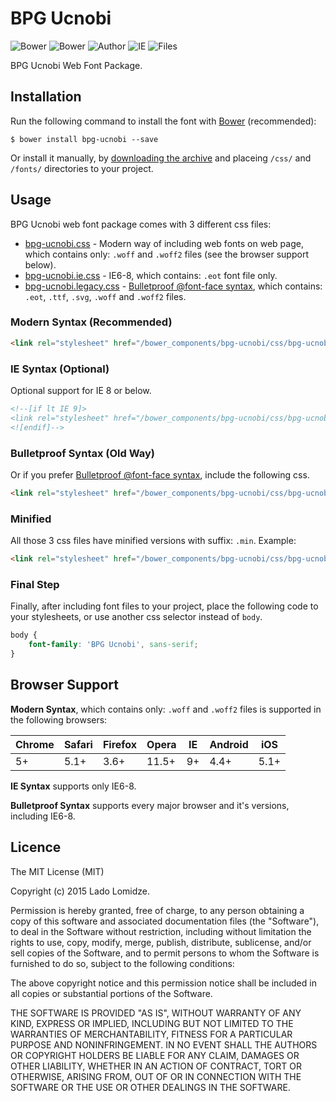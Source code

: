 # BPG Ucnobi

![Bower](https://img.shields.io/bower/v/bpg-ucnobi.svg)
![Bower](https://img.shields.io/bower/l/bpg-ucnobi.svg)
![Author](https://img.shields.io/badge/Font_Author-Besarion_Gugushvili-blue.svg)
![IE](https://img.shields.io/badge/IE_Support-6+-brightgreen.svg)
![Files](https://img.shields.io/badge/Font_Files-.ttf,_.eot,_.svg,_.woff,_.woff2-brightgreen.svg)

BPG Ucnobi Web Font Package.

## Installation

Run the following command to install the font with [Bower](http://bower.io) (recommended):

```
$ bower install bpg-ucnobi --save
```

Or install it manually, by [downloading the archive](https://github.com/web-fonts/bpg-ucnobi/archive/master.zip) and placeing `/css/` and `/fonts/` directories to your project.

## Usage

BPG Ucnobi web font package comes with 3 different css files:

* [bpg-ucnobi.css](https://github.com/web-fonts/bpg-ucnobi/tree/master/css/bpg-ucnobi.css) - Modern way of including web fonts on web page, which contains only: `.woff` and `.woff2` files (see the browser support below).
* [bpg-ucnobi.ie.css](https://github.com/web-fonts/bpg-ucnobi/tree/master/css/bpg-ucnobi.ie.css) - IE6-8, which contains: `.eot` font file only.
* [bpg-ucnobi.legacy.css](https://github.com/web-fonts/bpg-ucnobi/tree/master/css/bpg-ucnobi.legacy.css) - [Bulletproof @font-face syntax](http://www.paulirish.com/2009/bulletproof-font-face-implementation-syntax/), which contains: `.eot`, `.ttf`, `.svg`, `.woff` and `.woff2` files.

### Modern Syntax (Recommended)

```html
<link rel="stylesheet" href="/bower_components/bpg-ucnobi/css/bpg-ucnobi.css">
```

### IE Syntax (Optional)

Optional support for IE 8 or below.

```html
<!--[if lt IE 9]>
<link rel="stylesheet" href="/bower_components/bpg-ucnobi/css/bpg-ucnobi.ie.css">
<![endif]-->
```

### Bulletproof Syntax (Old Way)

Or if you prefer [Bulletproof @font-face syntax](http://www.paulirish.com/2009/bulletproof-font-face-implementation-syntax/), include the following css.

```html
<link rel="stylesheet" href="/bower_components/bpg-ucnobi/css/bpg-ucnobi.legacy.css">
```

### Minified

All those 3 css files have minified versions with suffix: `.min`. Example:

```html
<link rel="stylesheet" href="/bower_components/bpg-ucnobi/css/bpg-ucnobi.min.css">
```

### Final Step

Finally, after including font files to your project, place the following code to your stylesheets, or use another css selector instead of `body`.

```css
body {
    font-family: 'BPG Ucnobi', sans-serif;
}
```

## Browser Support

**Modern Syntax**, which contains only: `.woff` and `.woff2` files is supported in the following browsers:

| Chrome | Safari | Firefox | Opera | IE   | Android |  iOS  |
| ------ | ------ | ------- | ----- | ---- | ------- | ----- |
| 5+     | 5.1+   | 3.6+    | 11.5+ | 9+   | 4.4+    | 5.1+  |

**IE Syntax** supports only IE6-8.

**Bulletproof Syntax** supports every major browser and it's versions, including IE6-8.

## Licence

The MIT License (MIT)

Copyright (c) 2015 Lado Lomidze.

Permission is hereby granted, free of charge, to any person obtaining a copy
of this software and associated documentation files (the "Software"), to deal
in the Software without restriction, including without limitation the rights
to use, copy, modify, merge, publish, distribute, sublicense, and/or sell
copies of the Software, and to permit persons to whom the Software is
furnished to do so, subject to the following conditions:

The above copyright notice and this permission notice shall be included in
all copies or substantial portions of the Software.

THE SOFTWARE IS PROVIDED "AS IS", WITHOUT WARRANTY OF ANY KIND, EXPRESS OR
IMPLIED, INCLUDING BUT NOT LIMITED TO THE WARRANTIES OF MERCHANTABILITY,
FITNESS FOR A PARTICULAR PURPOSE AND NONINFRINGEMENT. IN NO EVENT SHALL THE
AUTHORS OR COPYRIGHT HOLDERS BE LIABLE FOR ANY CLAIM, DAMAGES OR OTHER
LIABILITY, WHETHER IN AN ACTION OF CONTRACT, TORT OR OTHERWISE, ARISING FROM,
OUT OF OR IN CONNECTION WITH THE SOFTWARE OR THE USE OR OTHER DEALINGS IN
THE SOFTWARE.